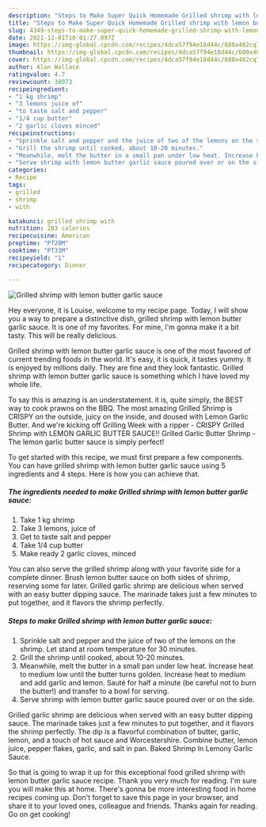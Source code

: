 ```yaml
---
description: "Steps to Make Super Quick Homemade Grilled shrimp with lemon butter garlic sauce"
title: "Steps to Make Super Quick Homemade Grilled shrimp with lemon butter garlic sauce"
slug: 4349-steps-to-make-super-quick-homemade-grilled-shrimp-with-lemon-butter-garlic-sauce
date: 2021-12-01T10:01:27.097Z
image: https://img-global.cpcdn.com/recipes/4dca57f94e18d44c/680x482cq70/grilled-shrimp-with-lemon-butter-garlic-sauce-recipe-main-photo.jpg
thumbnail: https://img-global.cpcdn.com/recipes/4dca57f94e18d44c/680x482cq70/grilled-shrimp-with-lemon-butter-garlic-sauce-recipe-main-photo.jpg
cover: https://img-global.cpcdn.com/recipes/4dca57f94e18d44c/680x482cq70/grilled-shrimp-with-lemon-butter-garlic-sauce-recipe-main-photo.jpg
author: Alan Wallace
ratingvalue: 4.7
reviewcount: 38073
recipeingredient:
- "1 kg shrimp"
- "3 lemons juice of"
- "to taste salt and pepper"
- "1/4 cup butter"
- "2 garlic cloves minced"
recipeinstructions:
- "Sprinkle salt and pepper and the juice of two of the lemons on the shrimp. Let stand at room temperature for 30 minutes."
- "Grill the shrimp until cooked, about 10-20 minutes."
- "Meanwhile, melt the butter in a small pan under low heat. Increase heat to medium low until the butter turns golden. Increase heat to medium and add garlic and lemon. Sauté for half a minute (be careful not to burn the butter!) and transfer to a bowl for serving."
- "Serve shrimp with lemon butter garlic sauce poured over or on the side."
categories:
- Recipe
tags:
- grilled
- shrimp
- with

katakunci: grilled shrimp with 
nutrition: 283 calories
recipecuisine: American
preptime: "PT20M"
cooktime: "PT33M"
recipeyield: "1"
recipecategory: Dinner

---
```



![Grilled shrimp with lemon butter garlic sauce](https://img-global.cpcdn.com/recipes/4dca57f94e18d44c/680x482cq70/grilled-shrimp-with-lemon-butter-garlic-sauce-recipe-main-photo.jpg)

Hey everyone, it is Louise, welcome to my recipe page. Today, I will show you a way to prepare a distinctive dish, grilled shrimp with lemon butter garlic sauce. It is one of my favorites. For mine, I'm gonna make it a bit tasty. This will be really delicious.

Grilled shrimp with lemon butter garlic sauce is one of the most favored of current trending foods in the world. It's easy, it is quick, it tastes yummy. It is enjoyed by millions daily. They are fine and they look fantastic. Grilled shrimp with lemon butter garlic sauce is something which I have loved my whole life.

To say this is amazing is an understatement. it is, quite simply, the BEST way to cook prawns on the BBQ. The most amazing Grilled Shrimp is CRISPY on the outside, juicy on the inside, and doused with Lemon Garlic Butter. And we&#39;re kicking off Grilling Week with a ripper - CRISPY Grilled Shrimp with LEMON GARLIC BUTTER SAUCE!! Grilled Garlic Butter Shrimp - The lemon garlic butter sauce is simply perfect!


To get started with this recipe, we must first prepare a few components. You can have grilled shrimp with lemon butter garlic sauce using 5 ingredients and 4 steps. Here is how you can achieve that.

<!--inarticleads1-->

##### The ingredients needed to make Grilled shrimp with lemon butter garlic sauce:

1. Take 1 kg shrimp
1. Take 3 lemons, juice of
1. Get to taste salt and pepper
1. Take 1/4 cup butter
1. Make ready 2 garlic cloves, minced


You can also serve the grilled shrimp along with your favorite side for a complete dinner. Brush lemon butter sauce on both sides of shrimp, reserving some for later. Grilled garlic shrimp are delicious when served with an easy butter dipping sauce. The marinade takes just a few minutes to put together, and it flavors the shrimp perfectly. 

<!--inarticleads2-->

##### Steps to make Grilled shrimp with lemon butter garlic sauce:

1. Sprinkle salt and pepper and the juice of two of the lemons on the shrimp. Let stand at room temperature for 30 minutes.
1. Grill the shrimp until cooked, about 10-20 minutes.
1. Meanwhile, melt the butter in a small pan under low heat. Increase heat to medium low until the butter turns golden. Increase heat to medium and add garlic and lemon. Sauté for half a minute (be careful not to burn the butter!) and transfer to a bowl for serving.
1. Serve shrimp with lemon butter garlic sauce poured over or on the side.


Grilled garlic shrimp are delicious when served with an easy butter dipping sauce. The marinade takes just a few minutes to put together, and it flavors the shrimp perfectly. The dip is a flavorful combination of butter, garlic, lemon, and a touch of hot sauce and Worcestershire. Combine butter, lemon juice, pepper flakes, garlic, and salt in pan. Baked Shrimp In Lemony Garlic Sauce. 

So that is going to wrap it up for this exceptional food grilled shrimp with lemon butter garlic sauce recipe. Thank you very much for reading. I'm sure you will make this at home. There's gonna be more interesting food in home recipes coming up. Don't forget to save this page in your browser, and share it to your loved ones, colleague and friends. Thanks again for reading. Go on get cooking!
